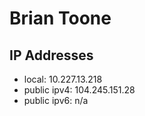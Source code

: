 # Brian Toone
## IP Addresses
- local: 10.227.13.218
- public ipv4: 104.245.151.28
- public ipv6: n/a

